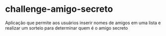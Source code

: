 # challenge-amigo-secreto
Aplicação que permite aos usuários inserir nomes de amigos em uma lista e realizar um sorteio para determinar quem é o amigo secreto
